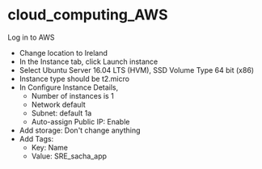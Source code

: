 # cloud_computing_AWS
Log in to AWS
- Change location to Ireland
- In the Instance tab, click Launch instance
- Select Ubuntu Server 16.04 LTS (HVM), SSD Volume Type 64 bit (x86)
- Instance type should be t2.micro
- In Configure Instance Details,
    - Number of instances is 1
    - Network default
    - Subnet: default 1a
    - Auto-assign Public IP: Enable
- Add storage: Don't change anything
- Add Tags:
    - Key: Name
    - Value: SRE_sacha_app
